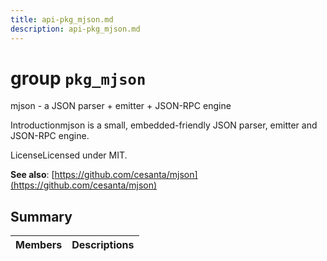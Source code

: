```yaml
---
title: api-pkg_mjson.md
description: api-pkg_mjson.md
---
```

# group `pkg_mjson` 

mjson - a JSON parser + emitter + JSON-RPC engine

Introductionmjson is a small, embedded-friendly JSON parser, emitter and JSON-RPC engine.

LicenseLicensed under MIT.

**See also**: [https://github.com/cesanta/mjson](https://github.com/cesanta/mjson)

## Summary

 Members                        | Descriptions                                
--------------------------------|---------------------------------------------

